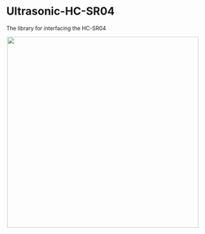 <h1>Ultrasonic-HC-SR04 </h1>

The library for interfacing the HC-SR04
<p align="center">
<img width="500" height="500" src="https://raw.githubusercontent.com/Prabhuelectro/Ultrasonic-HC-SR04/master/image/HC-SR04%20Ultrasonic%20Range%20Measurement%20Module.jpg">
</p>
